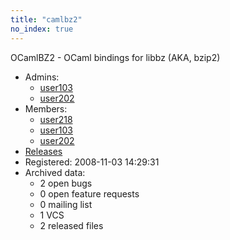 ```yaml
---
title: "camlbz2"
no_index: true
---
```


OCamlBZ2 - OCaml bindings for libbz (AKA, bzip2)


* Admins:
  * [user103](/users/user103)
  * [user202](/users/user202)
* Members:
  * [user218](/users/user218)
  * [user103](/users/user103)
  * [user202](/users/user202)
* [Releases](https://download.ocamlcore.org/camlbz2)
* Registered: 2008-11-03 14:29:31
* Archived data:
  * 2 open bugs
  * 0 open feature requests
  * 0 mailing list
  * 1 VCS
  * 2 released files
